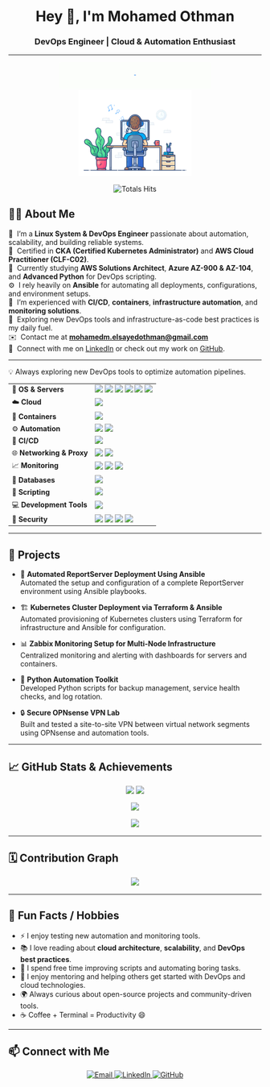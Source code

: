 <h1 align="center">Hey 👋, I'm Mohamed Othman</h1>
<h3 align="center">DevOps Engineer | Cloud & Automation Enthusiast</h3>

---
<div align="center" width="50">
  
<img src="https://github.com/MohamedEl-Sayed28/MohamedEl-Sayed28/blob/main/images/hellocoders_rounded.gif?raw=true" href="https://github.com/sp-xd" alt="Workspace"  width="60%"/><br> 
<img src="https://github.com/MohamedEl-Sayed28/MohamedEl-Sayed28/blob/main/images/dev-working_rounded.gif?raw=true" href="https://github.com/sp-xd" alt="Hello Coders" width="45%"/> <br>

![Totals Hits](https://komarev.com/ghpvc/?username=MohamedEl-Sayed28&style=flat&color=orange&label=PROFILE+VIEWS)
</div>

## 👨‍💻 About Me

💼 &nbsp;I’m a **Linux System & DevOps Engineer** passionate about automation, scalability, and building reliable systems.\
🎯 &nbsp;Certified in **CKA (Certified Kubernetes Administrator)** and **AWS Cloud Practitioner (CLF-C02)**.\
🚀 &nbsp;Currently studying **AWS Solutions Architect**, **Azure AZ-900 & AZ-104**, and **Advanced Python** for DevOps scripting.\
⚙️ &nbsp;I rely heavily on **Ansible** for automating all deployments, configurations, and environment setups.\
🌱 &nbsp;I’m experienced with **CI/CD**, **containers**, **infrastructure automation**, and **monitoring solutions**.\
💬 &nbsp;Exploring new DevOps tools and infrastructure-as-code best practices is my daily fuel.\
✉️ &nbsp;Contact me at **mohamedm.elsayedothman@gmail.com**\
🤝 &nbsp;Connect with me on [LinkedIn](https://www.linkedin.com/in/mohamed-el-sayed-othman/) or check out my work on [GitHub](https://github.com/MohamedEl-Sayed28).

---

💡 Always exploring new DevOps tools to optimize automation pipelines.

<table> <tr> <td>🐧 <b>OS & Servers</b></td> <td> <img src="https://skillicons.dev/icons?i=linux" height="30"/> <img src="https://img.shields.io/badge/Ubuntu-E95420?style=flat-square&logo=ubuntu&logoColor=white"/> <img src="https://img.shields.io/badge/CentOS-262577?style=flat-square&logo=centos&logoColor=white"/> <img src="https://img.shields.io/badge/ESXi-1DAF5E?style=flat-square&logo=vmware&logoColor=white"/> <img src="https://img.shields.io/badge/Proxmox-E57000?style=flat-square&logo=proxmox&logoColor=white"/> <img src="https://img.shields.io/badge/OPNsense-F58025?style=flat-square&logo=openbsd&logoColor=white"/> </td> </tr> <tr> <td>☁️ <b>Cloud</b></td> <td> <img src="https://skillicons.dev/icons?i=aws,azure" height="30"/> </td> </tr> <tr> <td>🐳 <b>Containers</b></td> <td> <img src="https://skillicons.dev/icons?i=docker,kubernetes" height="30"/> </td> </tr> <tr> <td>⚙️ <b>Automation</b></td> <td> <img src="https://img.shields.io/badge/Ansible-EE0000?style=flat-square&logo=ansible&logoColor=white"/> <img src="https://img.shields.io/badge/Terraform-7B42BC?style=flat-square&logo=terraform&logoColor=white"/> </td> </tr> <tr> <td>🧰 <b>CI/CD</b></td> <td> <img src="https://skillicons.dev/icons?i=jenkins,githubactions" height="30"/> </td> </tr> <tr> <td>🌐 <b>Networking & Proxy</b></td> <td> <img src="https://img.shields.io/badge/Traefik-24A1C1?style=flat-square&logo=traefikproxy&logoColor=white"/> <img src="https://img.shields.io/badge/Teleport-512BD4?style=flat-square&logo=teleport&logoColor=white"/> </td> </tr> <tr> <td>📈 <b>Monitoring</b></td> <td> <img src="https://img.shields.io/badge/Zabbix-CC0000?style=flat-square&logo=zabbix&logoColor=white"/> <img src="https://img.shields.io/badge/Prometheus-E6522C?style=flat-square&logo=prometheus&logoColor=white"/> <img src="https://img.shields.io/badge/Grafana-F46800?style=flat-square&logo=grafana&logoColor=white"/> </td> </tr> <tr> <td>💾 <b>Databases</b></td> <td> <img src="https://skillicons.dev/icons?i=mysql,postgresql" height="30"/> </td> </tr> <tr> <td>🐍 <b>Scripting</b></td> <td> <img src="https://skillicons.dev/icons?i=python,bash" height="30"/> </td> </tr> <tr> <td>💻 <b>Development Tools</b></td> <td> <img src="https://skillicons.dev/icons?i=vscode,git,html,css,cpp" height="30"/> </td> </tr> <tr> <td>🔐 <b>Security</b></td> <td> <img src="https://img.shields.io/badge/Nginx-009639?style=flat-square&logo=nginx&logoColor=white"/> <img src="https://img.shields.io/badge/SSL-FFD43B?style=flat-square&logo=letsencrypt&logoColor=black"/> <img src="https://img.shields.io/badge/VPNs-0078D7?style=flat-square&logo=wireguard&logoColor=white"/> <img src="https://img.shields.io/badge/ZeroTier-FF9900?style=flat-square&logo=zerotier&logoColor=black"/> </td> </tr> </table>

---

## 🚀 Projects

- 🧩 **Automated ReportServer Deployment Using Ansible**  
  Automated the setup and configuration of a complete ReportServer environment using Ansible playbooks.

- 🏗️ **Kubernetes Cluster Deployment via Terraform & Ansible**  
  Automated provisioning of Kubernetes clusters using Terraform for infrastructure and Ansible for configuration.

- 📊 **Zabbix Monitoring Setup for Multi-Node Infrastructure**  
  Centralized monitoring and alerting with dashboards for servers and containers.

- 🧠 **Python Automation Toolkit**  
  Developed Python scripts for backup management, service health checks, and log rotation.

- 🔒 **Secure OPNsense VPN Lab**  
  Built and tested a site-to-site VPN between virtual network segments using OPNsense and automation tools.

---

## 📈 GitHub Stats & Achievements

<p align="center">
  <img src="https://github-readme-stats.vercel.app/api?username=MohamedEl-Sayed28&show_icons=true&theme=github_dark&hide_border=true&include_all_commits=true&count_private=true" height="160px"/>
  <img src="https://github-readme-stats.vercel.app/api/top-langs/?username=MohamedEl-Sayed28&layout=compact&theme=github_dark&hide_border=true" height="160px"/>
</p>

<p align="center">
  <img src="https://streak-stats.demolab.com/?user=MohamedEl-Sayed28&theme=github-dark-blue&hide_border=true" height="180px"/>
</p>

<p align="center">
  <img src="https://github-profile-trophy.vercel.app/?username=MohamedEl-Sayed28&theme=darkhub&no-frame=true&margin-w=10&row=1"/>
</p>

---

## 🗓️ Contribution Graph

<p align="center">
  <img src="https://github-readme-activity-graph.vercel.app/graph?username=MohamedEl-Sayed28&theme=github-dark&hide_border=true"/>
</p>

---

## 💬 Fun Facts / Hobbies

- ⚡ I enjoy testing new automation and monitoring tools.  
- 📚 I love reading about **cloud architecture**, **scalability**, and **DevOps best practices**.  
- 🧠 I spend free time improving scripts and automating boring tasks.  
- 🤝 I enjoy mentoring and helping others get started with DevOps and cloud technologies.  
- 🌍 Always curious about open-source projects and community-driven tools.
- ☕ Coffee + Terminal = Productivity 😄

---


## 📫 Connect with Me

<p align="center"> <a href="mailto:mohamedm.elsayedothman@gmail.com"> <img src="https://img.shields.io/badge/Email-Contact-blue?style=for-the-badge&logo=gmail&logoColor=white" alt="Email"/> </a> <a href="https://www.linkedin.com/in/mohamed-el-sayed-othman/"> <img src="https://img.shields.io/badge/LinkedIn-Connect-blue?style=for-the-badge&logo=linkedin&logoColor=white" alt="LinkedIn"/> </a> <a href="https://github.com/MohamedEl-Sayed28"> <img src="https://img.shields.io/badge/GitHub-Follow-black?style=for-the-badge&logo=github" alt="GitHub"/> </a> <a href="https://learnsimply.com" target="_blank"> </a> </p> <p align="center"> </p
